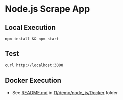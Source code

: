# Node.js Scrape App

## Local Execution
```
npm install && npm start
```

## Test
```
curl http://localhost:3000
```

## Docker Execution
- See [README.md](Docker) in [f1/demo/node_js/Docker](Docker) folder